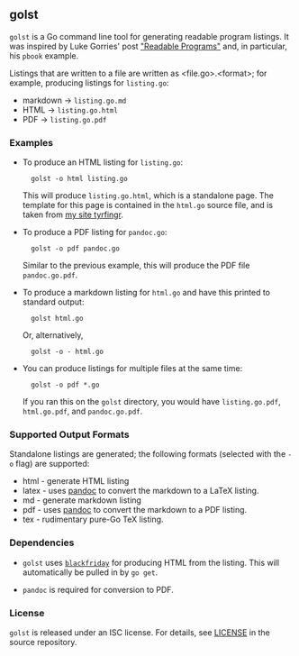## golst

`golst` is a Go command line tool for generating readable program
listings.  It was inspired by Luke Gorries' post 
["Readable Programs"](http://blog.lukego.com/blog/2012/10/24/readable-programs/)
and, in particular, his `pbook` example.

Listings that are written to a file are written as &lt;file.go>.&lt;format>; for
example, producing listings for `listing.go`:

* markdown -> `listing.go.md`
* HTML -> `listing.go.html`
* PDF -> `listing.go.pdf`

### Examples

* To produce an HTML listing for `listing.go`:

        golst -o html listing.go

  This will produce `listing.go.html`, which is a standalone page. The
  template for this page is contained in the `html.go` source file, and
  is taken from [my site tyrfingr](http://tyrfingr.is).

* To produce a PDF listing for `pandoc.go`:

        golst -o pdf pandoc.go

  Similar to the previous example, this will produce the PDF file
  `pandoc.go.pdf`.

* To produce a markdown listing for `html.go` and have this printed
  to standard output:

        golst html.go

  Or, alternatively,

        golst -o - html.go

* You can produce listings for multiple files at the same time:

        golst -o pdf *.go

  If you ran this on the `golst` directory, you would have `listing.go.pdf`,
  `html.go.pdf`, and `pandoc.go.pdf`.

### Supported Output Formats

Standalone listings are generated; the following formats (selected with
the `-o` flag) are supported:

* html - generate HTML listing
* latex - uses [pandoc](http://www.johnmacfarlane.net/pandoc/) to convert the
  markdown to a LaTeX listing.
* md - generate markdown listing
* pdf - uses [pandoc](http://www.johnmacfarlane.net/pandoc/) to convert the
  markdown to a PDF listing.
* tex - rudimentary pure-Go TeX listing.

### Dependencies

* `golst` uses [`blackfriday`](https://github.com/russross/blackfriday)
for producing HTML from the listing. This will automatically be pulled in
by `go get`.

* `pandoc` is required for conversion to PDF.

### License

`golst` is released under an ISC license. For details, see
[LICENSE](./LICENSE) in the source repository.
